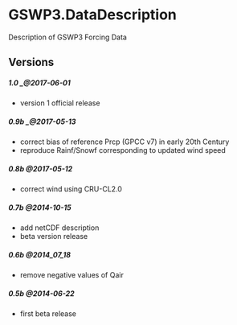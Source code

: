 # GSWP3.DataDescription
Description of GSWP3 Forcing Data

## Versions
##### 1.0 _@2017-06-01
+ version 1 official release
##### 0.9b _@2017-05-13
+ correct bias of reference Prcp (GPCC v7) in early 20th Century
+ reproduce Rainf/Snowf corresponding to updated wind speed
##### 0.8b _@2017-05-12_
+ correct wind using CRU-CL2.0
##### 0.7b _@2014-10-15_
+ add netCDF description
+ beta version release
##### 0.6b _@2014_07_18_
+ remove negative values of Qair
##### 0.5b _@2014-06-22_ 
+ first beta release 
